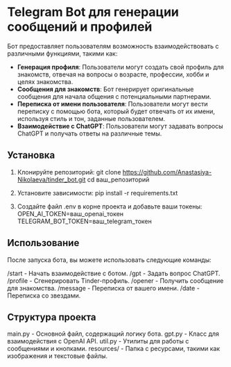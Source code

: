 # Telegram Bot для генерации сообщений и профилей

Бот предоставляет пользователям возможность взаимодействовать с различными функциями, такими как:
- **Генерация профиля**: Пользователи могут создать свой профиль для знакомств, отвечая на вопросы о возрасте, 
профессии, хобби и целях знакомства.
- **Сообщения для знакомств**: Бот генерирует оригинальные сообщения для начала общения с потенциальными партнерами.
- **Переписка от имени пользователя**: Пользователи могут вести переписку с помощью бота, который будет отвечать 
от их имени, используя стиль и тон, заданные пользователем.
- **Взаимодействие с ChatGPT**: Пользователи могут задавать вопросы ChatGPT и получать ответы на различные темы.

## Установка

1. Клонируйте репозиторий:
git clone https://github.com/Anastasiya-Nikolaeva/tinder_bot.git
cd ваш_репозиторий

2. Установите зависимости:
pip install -r requirements.txt

3. Создайте файл .env в корне проекта и добавьте ваши токены:
OPEN_AI_TOKEN=ваш_openai_токен
TELEGRAM_BOT_TOKEN=ваш_telegram_токен

## Использование
После запуска бота, вы можете использовать следующие команды:

/start - Начать взаимодействие с ботом.
/gpt - Задать вопрос ChatGPT.
/profile - Сгенерировать Tinder-профиль.
/opener - Получить сообщение для знакомства.
/message - Переписка от вашего имени.
/date - Переписка со звездами.


## Структура проекта
main.py - Основной файл, содержащий логику бота.
gpt.py - Класс для взаимодействия с OpenAI API.
util.py - Утилиты для работы с сообщениями и кнопками.
resources/ - Папка с ресурсами, такими как изображения и текстовые файлы.


